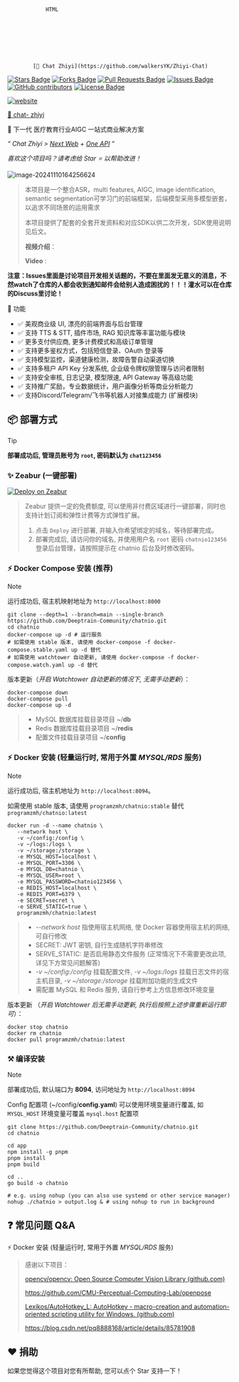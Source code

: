 				HTML


​					
​				
​				
​						
​				

			[🥳 Chat Zhiyi](https://github.com/walkersYK/Zhiyi-Chat)



<a href="https://github.com/walkersYK/zhiyichat/stargazers"><img src="https://img.shields.io/github/stars/walkersYK/zhiyichat" alt="Stars Badge"/></a>
<a href="https://github.com/walkersYK/zhiyichat/network/members"><img src="https://img.shields.io/github/forks/walkersYK/zhiyichat" alt="Forks Badge"/></a>
<a href="https://github.com/walkersYK/zhiyichatt/pulls"><img src="https://img.shields.io/github/issues-pr/walkersYK/zhiyichat" alt="Pull Requests Badge"/></a>
<a href="https://github.com/walkersYK/zhiyichat/issues"><img src="https://img.shields.io/github/issues/walkersYK/zhiyichat" alt="Issues Badge"/></a>
<a href="https://github.com/walkersYK/zhiyichat/graphs/contributors"><img alt="GitHub contributors" src="https://img.shields.io/github/contributors/walkersYK/zhiyichat?color=2b9348"></a>
<a href="https://github.com/walkersYK/zhiyichat/blob/master/LICENSE"><img src="https://img.shields.io/github/license/walkersYK/zhiyichat?color=2b9348" alt="License Badge"/></a>

<a href="https://github.com/walkersYK/zhiyichat/blob/main/enREADME.md"><img src="https://img.shields.io/static/v1?label=&labelColor=505050&message=English README 英文自述文件&color=%230076D6&style=flat&logo=google-chrome&logoColor=green" alt="website"/></a>

[🥳 chat- zhiyi](https://chatnio.com)

🚀 下一代 医疗教育行业AIGC 一站式商业解决方案

*“ Chat Zhiyi > [Next Web](https://github.com/ChatGPTNextWeb/ChatGPT-Next-Web) + [One API](https://github.com/songquanpeng/one-api) ”*

<!-- <img src="http://hits.dwyl.com/peng-zhihui/ElectronBot.svg" alt="Hits Badge"/> -->

<i>喜欢这个项目吗？请考虑给 Star ⭐️ 以帮助改进！</i>

</div>

![image-20241110164256624](C:\Users\YunJin\AppData\Roaming\Typora\typora-user-images\image-20241110164256624.png)

> 本项目是一个整合ASR，multi features, AIGC, image identification, semantic segmentation可学习门的前端框架，后端模型采用多模型嵌套，以追求不同场景的运用需求
>
> 本项目提供了配套的全套开发资料和对应SDK以供二次开发，SDK使用说明见后文。
>
> **视频介绍**：
>
> **Video** :



**注意：Issues里面是讨论项目开发相关话题的，不要在里面发无意义的消息，不然watch了仓库的人都会收到通知邮件会给别人造成困扰的！！！灌水可以在仓库的Discuss里讨论！**

📝 功能

- ✅ 美观商业级 UI, 漂亮的前端界面与后台管理
- ✅ 支持 TTS & STT, 插件市场, RAG 知识库等丰富功能与模块
- ✅ 更多支付供应商, 更多计费模式和高级订单管理
- ✅ 支持更多鉴权方式，包括短信登录、OAuth 登录等
- ✅ 支持模型监控，渠道健康检测，故障告警自动渠道切换
- ✅ 支持多租户 API Key 分发系统, 企业级令牌权限管理与访问者限制
- ✅ 支持安全审核, 日志记录, 模型限速, API Gateway 等高级功能
- ✅ 支持推广奖励，专业数据统计，用户画像分析等商业分析能力
- ✅ 支持Discord/Telegram/飞书等机器人对接集成能力 (扩展模块)

## 📦 部署方式

> [!TIP]
> **部署成功后, 管理员账号为 `root`, 密码默认为 `chat123456`**

### ✨ Zeabur (一键部署)

[![Deploy on Zeabur](https://zeabur.com/button.svg)](https://zeabur.com/templates/M86XJI)

> Zeabur 提供一定的免费额度, 可以使用非付费区域进行一键部署，同时也支持计划订阅和弹性计费等方式弹性扩展。
>
> 1. 点击 `Deploy` 进行部署, 并输入你希望绑定的域名，等待部署完成。
> 2. 部署完成后, 请访问你的域名, 并使用用户名 `root` 密码 `chatnio123456` 登录后台管理，请按照提示在 chatnio 后台及时修改密码。


### ⚡ Docker Compose 安装 (推荐)

> [!NOTE]
> 运行成功后, 宿主机映射地址为 `http://localhost:8000`

 ```shell
 git clone --depth=1 --branch=main --single-branch https://github.com/Deeptrain-Community/chatnio.git
 cd chatnio
 docker-compose up -d # 运行服务
# 如需使用 stable 版本, 请使用 docker-compose -f docker-compose.stable.yaml up -d 替代
# 如需使用 watchtower 自动更新, 请使用 docker-compose -f docker-compose.watch.yaml up -d 替代
 ```

版本更新（_开启 Watchtower 自动更新的情况下, 无需手动更新_）：

```shell
docker-compose down 
docker-compose pull
docker-compose up -d
```

> - MySQL 数据库挂载目录项目 ~/**db**
> - Redis 数据库挂载目录项目 ~/**redis**
> - 配置文件挂载目录项目 ~/**config**

### ⚡ Docker 安装 (轻量运行时, 常用于外置 _MYSQL/RDS_ 服务)

> [!NOTE]
> 运行成功后, 宿主机地址为 `http://localhost:8094`。
>
> 如需使用 stable 版本, 请使用 `programzmh/chatnio:stable` 替代 `programzmh/chatnio:latest`  

```shell
docker run -d --name chatnio \
   --network host \
   -v ~/config:/config \
   -v ~/logs:/logs \
   -v ~/storage:/storage \
   -e MYSQL_HOST=localhost \
   -e MYSQL_PORT=3306 \
   -e MYSQL_DB=chatnio \
   -e MYSQL_USER=root \
   -e MYSQL_PASSWORD=chatnio123456 \
   -e REDIS_HOST=localhost \
   -e REDIS_PORT=6379 \
   -e SECRET=secret \
   -e SERVE_STATIC=true \
   programzmh/chatnio:latest
```

> - *--network host* 指使用宿主机网络, 使 Docker 容器使用宿主机的网络, 可自行修改
> - SECRET: JWT 密钥, 自行生成随机字符串修改
> - SERVE_STATIC: 是否启用静态文件服务 (正常情况下不需要更改此项, 详见下方常见问题解答)
> - *-v ~/config:/config* 挂载配置文件, *-v ~/logs:/logs* 挂载日志文件的宿主机目录, *-v ~/storage:/storage* 挂载附加功能的生成文件
> - 需配置 MySQL 和 Redis 服务, 请自行参考上方信息修改环境变量

 版本更新 （_开启 Watchtower 后无需手动更新, 执行后按照上述步骤重新运行即可_）：

 ```shell
docker stop chatnio
docker rm chatnio
docker pull programzmh/chatnio:latest
 ```

### ⚒ 编译安装

> [!NOTE]
> 部署成功后, 默认端口为 **8094**, 访问地址为 `http://localhost:8094`
>
> Config 配置项 (~/config/**config.yaml**) 可以使用环境变量进行覆盖, 如 `MYSQL_HOST` 环境变量可覆盖 `mysql.host` 配置项

```shell
git clone https://github.com/Deeptrain-Community/chatnio.git
cd chatnio

cd app
npm install -g pnpm
pnpm install
pnpm build

cd ..
go build -o chatnio

# e.g. using nohup (you can also use systemd or other service manager)
nohup ./chatnio > output.log & # using nohup to run in background
```

## ❓ 常见问题 Q&A

⚡ Docker 安装 (轻量运行时, 常用于外置 _MYSQL/RDS_ 服务)

> 感谢以下项目：
>
> [opencv/opencv: Open Source Computer Vision Library (github.com)](https://github.com/opencv/opencv)
>
> https://github.com/CMU-Perceptual-Computing-Lab/openpose
>
> [Lexikos/AutoHotkey_L: AutoHotkey - macro-creation and automation-oriented scripting utility for Windows. (github.com)](https://github.com/Lexikos/AutoHotkey_L)
>
> https://blog.csdn.net/pq8888168/article/details/85781908

## ❤ 捐助

如果您觉得这个项目对您有所帮助, 您可以点个 Star 支持一下！
